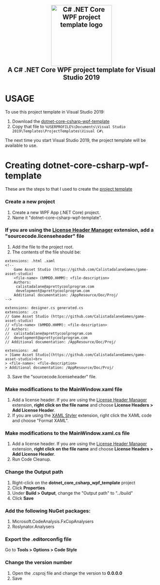 <h2 align="center">
  <img src="repodata/img/dotnet-core-csharp-wpf-template.png" alt="C# .NET Core WPF project template logo" width="200">
  <br>
  A C# .NET Core WPF project template for Visual Studio 2019
  <br>
</h2>

# USAGE
To use this project template in Visual Studio 2019:
1. Download the [dotnet-core-csharp-wpf-template](template/visual-studio/csharp/dotnet-core-csharp-wpf-template/export/dotnet-core-csharp-wpf-template.zip)
2. Copy that file to `%USERPROFILE%\Documents\Visual Studio 2019\Templates\ProjectTemplates\Visual C#\`

The next time you start Visual Studio 2019, the project template will be available to use.

# Creating dotnet-core-csharp-wpf-template
These are the steps to that I used to create the [project template](template/visual-studio/csharp/dotnet-core-csharp-wpf-template/src)

### Create a new project
1. Create a new WPF App (.NET Core) project.
2. Name it "dotnet-core-csharp-wpf-template".

### If you are using the [License Header Manager](https://marketplace.visualstudio.com/items?itemName=StefanWenig.LicenseHeaderManager) extension, add a "sourcecode.licenseheader" file
1. Add the file to the project root.
2. The contents of the file should be:
```
﻿extensions: .html .xaml
<!--
	Game Asset Studio (https://github.com/CalistadalaneGames/game-asset-studio)
	<file-name> (bMMDD.HHMM): <file-description>
	Authors:
	 calistadalane@aprettycoolprogram.com
	 development@aprettycoolprogram.com
	Additional documentation: /AppResource/Doc/Proj/
-->

extensions: designer.cs generated.cs
extensions: .cs
// Game Asset Studio (https://github.com/CalistadalaneGames/game-asset-studio)
// <file-name> (bMMDD.HHMM): <file-description>
// Authors:
//	calistadalane@aprettycoolprogram.com
//	development@aprettycoolprogram.com
// Additional documentation: /AppResource/Doc/Proj/

extensions: .md
> [Game Asset Studio](https://github.com/CalistadalaneGames/game-asset-studio)<br>
> <file-name>: <file-description>
> Additional documentation: /AppResource/Doc/Proj/

```
3. Save the "sourcecode.licenseheader" file.

### Make modifications to the MainWindow.xaml file
1. Add a license header. If you are using the [License Header Manager](https://marketplace.visualstudio.com/items?itemName=StefanWenig.LicenseHeaderManager) extension, **right click on the file name** and choose **License Headers > Add License Header**.
2. If you are using the [XAML Styler](https://marketplace.visualstudio.com/items?itemName=TeamXavalon.XAMLStyler) extension, right click the XAML code and choose "Format XAML".

### Make modifications to the MainWindow.xaml.cs file
1. Add a license header. If you are using the [License Header Manager](https://marketplace.visualstudio.com/items?itemName=StefanWenig.LicenseHeaderManager) extension, **right click on the file name** and choose **License Headers > Add License Header**.
2. Run Code Cleanup.

### Change the Output path
1. Right-click on the **dotnet_core_csharp_wpf_template** project
2. Click **Properties**
3. Under **Build > Output**, change the "Output path" to "../build"
4. Click **Save**

### Add the following NuGet packages:
1. Microsoft.CodeAnalysis.FxCopAnalysers
2. Roslynator.Analysers

### Export the .editorconfig file
Go to **Tools > Options > Code Style**

### Change the version number
1. Open the .csproj file and change the version to **0.0.0.0**
2. Save